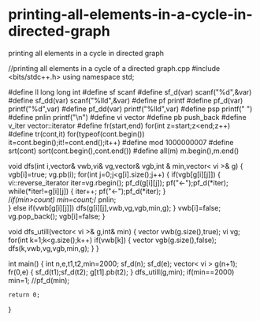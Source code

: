 # printing-all-elements-in-a-cycle-in-directed-graph
printing all  elements in a cycle in directed graph

//printing all elements in a cycle of a directed graph.cpp
#include <bits/stdc++.h>
using namespace std;

#define ll long long int
#define sf scanf
#define sf_d(var) scanf("%d",&var)
#define sf_dd(var) scanf("%lld",&var)
#define pf printf
#define pf_d(var) printf("%d",var)
#define pf_dd(var) printf("%lld",var)
#define psp printf(" ")
#define pnlin printf("\n")
#define vi vector<int>
#define pb push_back
#define v_iter vector<int>::iterator
#define fr(start,end) for(int z=start;z<end;z++)
#define tr(cont,it) for(typeof(cont.begin()) it=cont.begin();it!=cont.end();it++)
#define mod 1000000007
#define srt(cont) sort(cont.begin(),cont.end())
#define all(m) m.begin(),m.end()

void dfs(int i,vector<bool>& vwb,vi& vg,vector<bool>& vgb,int & min,vector< vi >& g)
{
    vgb[i]=true;
    vg.pb(i);
    for(int j=0;j<g[i].size();j++)
    {
    	if(vgb[g[i][j]])
    	{
    		vi::reverse_iterator iter=vg.rbegin();
    		pf_d(g[i][j]);
    		pf("<-");pf_d(*iter);
    		while(*iter!=g[i][j])
    		{
    		    iter++;
    		    pf("<-");pf_d(*iter);
    		}    
    		/*if(min>count)
    			min=count;*/
    		pnlin;	
    	}
    	else if(vwb[g[i][j]])
    		dfs(g[i][j],vwb,vg,vgb,min,g);
    }
    vwb[i]=false;
    vg.pop_back();
    vgb[i]=false;
}

void dfs_utill(vector< vi >& g,int& min)
{
	vector<bool> vwb(g.size(),true);
	vi vg;
	for(int k=1;k<g.size();k++)
		if(vwb[k])
		{
			vector<bool> vgb(g.size(),false);
			dfs(k,vwb,vg,vgb,min,g);
		}
}

int main()
{
    int n,e,t1,t2,min=2000;
    sf_d(n);
    sf_d(e);
    vector< vi > g(n+1);
    fr(0,e)
    {
        sf_d(t1);sf_d(t2);
        g[t1].pb(t2);
    }
    dfs_utill(g,min);
    if(min==2000)
    	min=1;
    //pf_d(min);	
    
    return 0;
}
